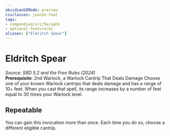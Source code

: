 ```yaml
---
obsidianUIMode: preview
cssclasses: json5e-feat
tags:
- compendium/src/5e/xphb
- optional-feature/ei
aliases: ["Eldritch Spear"]
---
```

# Eldritch Spear
*Source: SRD 5.2 and the Free Rules (2024)*  
**Prerequisite**: 2nd Warlock, a Warlock Cantrip That Deals Damage
Choose one of your known Warlock cantrips that deals damage and has a range of 10+ feet. When you cast that spell, its range increases by a number of feet equal to 30 times your Warlock level.

## Repeatable

You can gain this invocation more than once. Each time you do so, choose a different eligible cantrip.